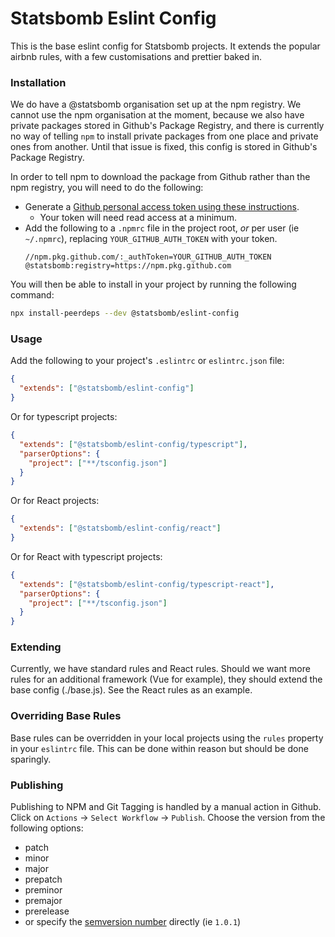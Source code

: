 # Statsbomb Eslint Config

This is the base eslint config for Statsbomb projects.
It extends the popular airbnb rules, with a few customisations and prettier baked in.

### Installation

We do have a @statsbomb organisation set up at the npm registry.
We cannot use the npm organisation at the moment, because we also have private packages stored in Github's Package Registry, and there is currently no way of telling `npm` to install private packages from one place and private ones from another.
Until that issue is fixed, this config is stored in Github's Package Registry.

In order to tell npm to download the package from Github rather than the npm registry, you will need to do the following:

- Generate a [Github personal access token using these instructions](https://docs.github.com/en/github/authenticating-to-github/creating-a-personal-access-token).
  - Your token will need read access at a minimum.
- Add the following to a `.npmrc` file in the project root, _or_ per user (ie `~/.npmrc`), replacing `YOUR_GITHUB_AUTH_TOKEN` with your token.
  ```
  //npm.pkg.github.com/:_authToken=YOUR_GITHUB_AUTH_TOKEN
  @statsbomb:registry=https://npm.pkg.github.com
  ```

You will then be able to install in your project by running the following command:

```bash
npx install-peerdeps --dev @statsbomb/eslint-config
```

### Usage

Add the following to your project's `.eslintrc` or `eslintrc.json` file:

```json
{
  "extends": ["@statsbomb/eslint-config"]
}
```

Or for typescript projects:

```json
{
  "extends": ["@statsbomb/eslint-config/typescript"],
  "parserOptions": {
    "project": ["**/tsconfig.json"]
  }
}
```

Or for React projects:

```json
{
  "extends": ["@statsbomb/eslint-config/react"]
}
```

Or for React with typescript projects:

```json
{
  "extends": ["@statsbomb/eslint-config/typescript-react"],
  "parserOptions": {
    "project": ["**/tsconfig.json"]
  }
}
```

### Extending

Currently, we have standard rules and React rules.
Should we want more rules for an additional framework (Vue for example), they should extend the base config (./base.js).
See the React rules as an example.

### Overriding Base Rules

Base rules can be overridden in your local projects using the `rules` property in your `eslintrc` file.
This can be done within reason but should be done sparingly.

### Publishing

Publishing to NPM and Git Tagging is handled by a manual action in Github.
Click on `Actions` -> `Select Workflow` -> `Publish`.
Choose the version from the following options:

- patch
- minor
- major
- prepatch
- preminor
- premajor
- prerelease
- or specify the [semversion number](https://semver.org/) directly (ie `1.0.1`)
